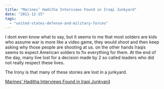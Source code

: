 ```yaml
---
title: "Marines’ Haditha Interviews Found in Iraqi Junkyard"
date: "2011-12-15"
tags: 
  - "united-states-defense-and-military-forces"
---
```


I dont even know what to say, but it seems to me that most solders are kids who assume war is more like a video game, they would shoot and then keep asking why those people are shooting at us. on the other hands Iraqis seems to expect American solders to fix everything for them. At the end of the day, many live lost for a decision made by 2 so called leaders who did not really respect these lives.

The Irony is that many of these stories are lost in a junkyard.

  
[Marines’ Haditha Interviews Found in Iraqi Junkyard](https://www.nytimes.com/2011/12/15/world/middleeast/united-states-marines-haditha-interviews-found-in-iraq-junkyard.html)
